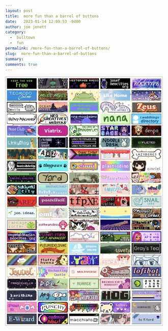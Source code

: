 ```yaml
---
layout: post
title:  more fun than a barrel of buttons
date:   2023-01-14 12:09:53 -0400
author: joe jenett
category:
  -  bulltown
  -  fun
permalink: /more-fun-than-a-barrel-of-buttons/
slug:  more-fun-than-a-barrel-of-buttons
summary: 
comments: true
---
```

<a title="button walls are fun" href="https://bulltown.2022.jenett.org/#buttons"><img src="/images/buttons.jpg" alt="button wall" style="max-width:100%;padding:4px;border:1px solid #bcbcbc;"></a>

<a href="https://brid.gy/publish/mastodon"></a>